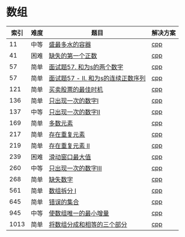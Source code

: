 # 数组

|索引|难度|题目|解决方案|
|----|----|----|--------|
|11|中等|[盛最多水的容器](https://leetcode-cn.com/problems/container-with-most-water/)|[cpp](../problem/11_maxArea.md)|
|41|困难|[缺失的第一个正数](https://leetcode-cn.com/problems/first-missing-positive/)|[cpp](../problem/41_firstMissingPositive.md)|
|57|简单|[面试题57. 和为s的两个数字](https://leetcode-cn.com/problems/he-wei-sde-liang-ge-shu-zi-lcof/)|[cpp](../problem/57_twoSum.md)|
|57|简单|[面试题57 - II. 和为s的连续正数序列](https://leetcode-cn.com/problems/he-wei-sde-lian-xu-zheng-shu-xu-lie-lcof/)|[cpp](../problem/57_findContinuousSequence.md)|
|121|简单|[买卖股票的最佳时机](https://leetcode-cn.com/problems/best-time-to-buy-and-sell-stock/)|[cpp](../problem/121_maxProfit.md)|
|136|简单|[只出现一次的数字I](https://leetcode-cn.com/problems/single-number/)|[cpp](../problem/136_singleNumber.md)|
|137|中等|[只出现一次的数字II](https://leetcode-cn.com/problems/single-number-ii/)|[cpp](../problem/137_singleNumber.md)|
|169|简单|[多数元素](https://leetcode-cn.com/problems/majority-element/)|[cpp](../problem/169_majorityElement.md)|
|217|简单|[存在重复元素](https://leetcode-cn.com/problems/contains-duplicate/)|[cpp](../problem/217_containsDuplicate.md)|
|219|简单|[存在重复元素 II](https://leetcode-cn.com/problems/contains-duplicate-ii/)|[cpp](../problem/219_containsNearbyDuplicate.md)|
|239|困难|[滑动窗口最大值](https://leetcode-cn.com/problems/sliding-window-maximum/)|[cpp](../problem/239_maxSlidingWindow.md)|
|260|中等|[只出现一次的数字III](https://leetcode-cn.com/problems/single-number-iii/)|[cpp](../problem/260_singleNumber.md)|
|268|简单|[缺失数字](https://leetcode-cn.com/problems/missing-number/)|[cpp](../problem/268_missingNumber.md)|
|561|简单|[数组拆分 I](https://leetcode-cn.com/problems/array-partition-i/)|[cpp](../problem/561_arrayPairSum.md)|
|645|简单|[错误的集合](https://leetcode-cn.com/problems/set-mismatch/)|[cpp](../problem/645_findErrorNums.md)|
|945|中等|[使数组唯一的最小增量](https://leetcode-cn.com/problems/minimum-increment-to-make-array-unique/)|[cpp](../problem/945_minIncrementForUnique.md)|
|1013|简单|[将数组分成和相等的三个部分](https://leetcode-cn.com/problems/partition-array-into-three-parts-with-equal-sum/)|[cpp](../problem/1013_canThreePartsEqualSum.md)|
